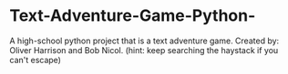 # Text-Adventure-Game-Python-
A high-school python project that is a text adventure game. Created by: Oliver Harrison and Bob Nicol. (hint: keep searching the haystack if you can't escape)
